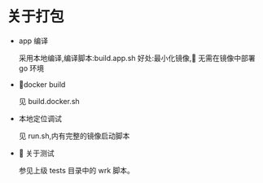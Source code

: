# 关于打包

- app 编译

  采用本地编译,编译脚本:build.app.sh
  好处:最小化镜像, 无需在镜像中部署 go 环境

- docker build

  见 build.docker.sh

- 本地定位调试

  见 run.sh,内有完整的镜像启动脚本

-  关于测试

  参见上级 tests 目录中的 wrk 脚本。
